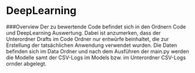 # DeepLearning
###Overview
Der zu bewertende Code befindet sich in den Ordnern Code und DeepLearning Auswertung. Dabei ist anzumerken, dass der Unterordner Drafts im Code Ordner nur entwürfe beinhaltet, die zur Erstellung der tatsächlichen Anwendung verwendet wurden. Die Daten befinden sich im Data Ordner und nach dem Ausführen der main.py werden die Modelle samt der CSV-Logs im Models bzw. im Unterordner CSV-Logs ornder abgelegt.

